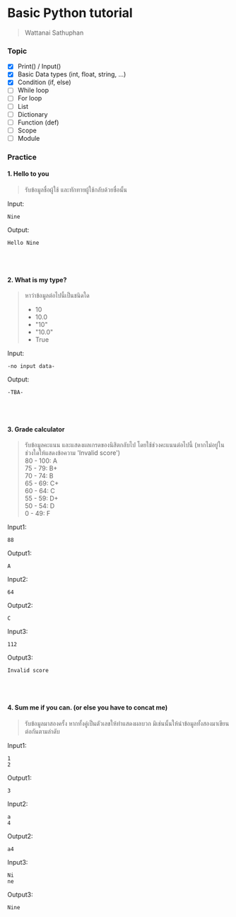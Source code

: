 # Basic Python tutorial
> Wattanai Sathuphan


### Topic
- [x] Print() / Input()
- [x] Basic Data types (int, float, string, ...)
- [x] Condition (if, else)
- [ ] While loop
- [ ] For loop
- [ ] List
- [ ] Dictionary
- [ ] Function (def)
- [ ] Scope
- [ ] Module

### Practice
#### 1. Hello to you
> รับข้อมูลชื่อผู้ใช้ และทักทายผู้ใช้กลับด้วยชื่อนั้น

Input:
```
Nine
```
Output:
```
Hello Nine
```
<br/>
<br/>

#### 2. What is my type?
> หาว่าข้อมูลต่อไปนี้เป็นชนิดใด
> - 10
> - 10.0
> - "10"
> - "10.0"
> - True

Input:
```
-no input data-
```
Output:
```
-TBA-
```
<br/>
<br/>

#### 3. Grade calculator
> รับข้อมูลคะแนน และแสดงผลเกรดของนิสิตกลับไป โดยใช้ช่วงคะแนนต่อไปนี้ (หากไม่อยู่ในช่วงใดให้แสดงข้อความ 'Invalid score')<br/>
> 80 - 100: A<br/>
> 75 - 79: B+<br/>
> 70 - 74: B<br/>
> 65 - 69: C+<br/>
> 60 - 64: C<br/>
> 55 - 59: D+<br/>
> 50 - 54: D<br/>
> 0 - 49: F

Input1:
```
88
```
Output1:
```
A
```
Input2:
```
64
```
Output2:
```
C
```
Input3:
```
112
```
Output3:
```
Invalid score
```

<br/>
<br/>

#### 4. Sum me if you can. (or else you have to concat me)
> รับข้อมูลมาสองครั้ง หากทั้งคู่เป็นตัวเลขให้ทำแสดงผลบวก มิเช่นนั้นให้นำข้อมูลทั้งสองมาเขียนต่อกันตามลำดับ

Input1:
```
1
2
```
Output1:
```
3
```
Input2:
```
a
4
```
Output2:
```
a4
```
Input3:
```
Ni
ne
```
Output3:
```
Nine
```

